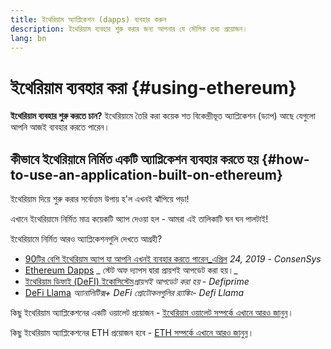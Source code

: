 ```yaml
---
title: ইথেরিয়াম অ্যাপ্লিকেশন (dapps) ব্যবহার করুন
description: ইথেরিয়াম ব্যবহার শুরু করার জন্য আপনার যে মৌলিক তথ্য প্রয়োজন।
lang: bn
---
```


# ইথেরিয়াম ব্যবহার করা {#using-ethereum}

<FeaturedText>

**ইথেরিয়াম ব্যবহার শুরু করতে চান?** ইথেরিয়ামে তৈরি করা কয়েক শত বিকেন্দ্রীভূত অ্যাপ্লিকেশন (ড্যাপ) আছে যেগুলো আপনি আজই ব্যবহার করতে পারেন।

</FeaturedText>

## কীভাবে ইথেরিয়ামে নির্মিত একটি অ্যাপ্লিকেশন ব্যবহার করতে হয় {#how-to-use-an-application-built-on-ethereum}

ইথেরিয়াম দিয়ে শুরু করার সর্বোত্তম উপায় হ'ল এখনই ঝাঁপিয়ে পড়া!

এখানে ইথেরিয়ামে নির্মিত মাত্র কয়েকটি অ্যাপ দেওয়া হল - আমরা এই তালিকাটি ঘন ঘন পালটাই!

<RandomAppList />

ইথেরিয়ামে নির্মিত আরও অ্যাপ্লিকেশনগুলি দেখতে আগ্রহী?

- [90টির বেশি ইথেরিয়াম অ্যাপ যা আপনি এখনই ব্যবহার করতে পারেন_এপ্রিল](https://media.consensys.net/40-ethereum-apps-you-can-use-right-now-d643333769f7) _24, 2019 - ConsenSys_
- [Ethereum Dapps](https://www.stateofthedapps.com/rankings/platform/ethereum) _ স্টেট অফ দ্যাপস দ্বারা প্রায়শই আপডেট করা হয়।_
- [ইথেরিয়াম ডিফাই (DeFI) ইকোসিস্টেম](https://defiprime.com/ethereum)_প্রায়শই আপডেট করা হয় - Defiprime_
- [DeFi Llama](https://defillama.com/) _অ্যানালিটিক্স+ DeFi প্রোটোকলগুলির র‍্যাঙ্কিং- Defi Llama_

কিছু ইথেরিয়াম অ্যাপ্লিকেশনের একটি ওয়ালেট প্রয়োজন - [ইথেরিয়াম ওয়ালেট সম্পর্কে এখানে আরও জানুন](/wallets/)।

কিছু ইথেরিয়াম অ্যাপ্লিকেশনের ETH প্রয়োজন হবে - [ETH সম্পর্কে এখানে আরও জানুন](/what-is-ether/)।
